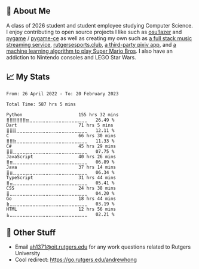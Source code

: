 ## 👾 About Me
A class of 2026 student and student employee studying Computer Science. I enjoy contributing
to open source projects I like such as [osu!lazer](http://github.com/ppy/osu) and
[pygame](https://github.com/pygame/pygame) / [pygame-ce](https://github.com/pygame-community) as well as creating my own such as
[a full stack music streaming service](https://github.com/hanamusic),
[rutgersesports.club](https://github.com/rutgersesports/rutgersesports.club), 
[a third-party pixiv app](https://github.com/novialriptide/pix), and
[a machine learning algorithm to play Super Mario Bros](https://github.com/novialriptide/Mario-NEAT).
I also have an addiction to Nintendo consoles and LEGO Star Wars.

## 📈 My Stats
<!--START_SECTION:waka-->

```text
From: 26 April 2022 - To: 20 February 2023

Total Time: 587 hrs 5 mins

Python                     155 hrs 32 mins ⣿⣿⣿⣿⣿⣿⣶⣀⣀⣀⣀⣀⣀⣀⣀⣀⣀⣀⣀⣀⣀⣀⣀⣀⣀   26.49 %
Dart                       71 hrs 5 mins   ⣿⣿⣿⣀⣀⣀⣀⣀⣀⣀⣀⣀⣀⣀⣀⣀⣀⣀⣀⣀⣀⣀⣀⣀⣀   12.11 %
C                          66 hrs 30 mins  ⣿⣿⣷⣀⣀⣀⣀⣀⣀⣀⣀⣀⣀⣀⣀⣀⣀⣀⣀⣀⣀⣀⣀⣀⣀   11.33 %
C#                         45 hrs 29 mins  ⣿⣿⣀⣀⣀⣀⣀⣀⣀⣀⣀⣀⣀⣀⣀⣀⣀⣀⣀⣀⣀⣀⣀⣀⣀   07.75 %
JavaScript                 40 hrs 26 mins  ⣿⣶⣀⣀⣀⣀⣀⣀⣀⣀⣀⣀⣀⣀⣀⣀⣀⣀⣀⣀⣀⣀⣀⣀⣀   06.89 %
Java                       37 hrs 14 mins  ⣿⣶⣀⣀⣀⣀⣀⣀⣀⣀⣀⣀⣀⣀⣀⣀⣀⣀⣀⣀⣀⣀⣀⣀⣀   06.34 %
TypeScript                 31 hrs 44 mins  ⣿⣤⣀⣀⣀⣀⣀⣀⣀⣀⣀⣀⣀⣀⣀⣀⣀⣀⣀⣀⣀⣀⣀⣀⣀   05.41 %
CSS                        24 hrs 38 mins  ⣿⣀⣀⣀⣀⣀⣀⣀⣀⣀⣀⣀⣀⣀⣀⣀⣀⣀⣀⣀⣀⣀⣀⣀⣀   04.20 %
Go                         18 hrs 44 mins  ⣷⣀⣀⣀⣀⣀⣀⣀⣀⣀⣀⣀⣀⣀⣀⣀⣀⣀⣀⣀⣀⣀⣀⣀⣀   03.19 %
HTML                       12 hrs 56 mins  ⣦⣀⣀⣀⣀⣀⣀⣀⣀⣀⣀⣀⣀⣀⣀⣀⣀⣀⣀⣀⣀⣀⣀⣀⣀   02.21 %
```

<!--END_SECTION:waka-->

## 📠 Other Stuff
 - Email <ah1371@oit.rutgers.edu> for any work questions related to Rutgers University
 - Cool redirect: https://go.rutgers.edu/andrewhong
